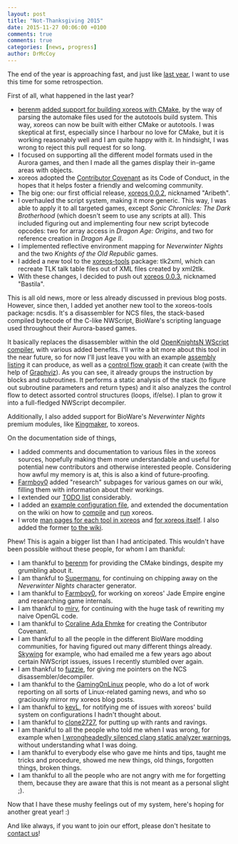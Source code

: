 ```yaml
---
layout: post
title: "Not-Thanksgiving 2015"
date: 2015-11-27 00:06:00 +0100
comments: true
comments: true
categories: [news, progress]
author: DrMcCoy
---
```


The end of the year is approaching fast, and just like [last year](/blog/2014/11/29/not-thanksgiving/), I want to use this time for some retrospection.

First of all, what happened in the last year?

* [berenm](https://github.com/berenm) [added support for building xoreos with CMake](https://github.com/xoreos/xoreos/pull/57), by the way of parsing the automake files used for the autotools build system. This way, xoreos can now be built with either CMake or autotools. I was skeptical at first, especially since I harbour no love for CMake, but it is working reasonably well and I am quite happy with it. In hindsight, I was wrong to reject this pull request for so long.
* I focused on supporting all the different model formats used in the Aurora games, and then I made all the games display their in-game areas with objects.
* xoreos adopted the [Contributor Covenant](https://github.com/xoreos/xoreos/blob/master/CODE_OF_CONDUCT.md) as its Code of Conduct, in the hopes that it helps foster a friendly and welcoming community.
* The big one: our first official release, [xoreos 0.0.2](/blog/2015/07/27/xoreos-0-dot-0-2-aribeth-released/), nicknamed "Aribeth".
* I overhauled the script system, making it more generic. This way, I was able to apply it to all targeted games, except *Sonic Chronicles: The Dark Brotherhood* (which doesn't seem to use any scripts at all). This included figuring out and implementing four new script bytecode opcodes: two for array access in *Dragon Age: Origins*, and two for reference creation in *Dragon Age II*.
* I implemented reflective environment mapping for *Neverwinter Nights* and the two *Knights of the Old Republic* games.
* I added a new tool to the [xoreos-tools](https://github.com/xoreos/xoreos-tools) package: tlk2xml, which can recreate TLK talk table files out of XML files created by xml2tlk.
* With these changes, I decided to push out [xoreos 0.0.3](/blog/2015/09/30/xoreos-0-dot-0-3-bastila-released/), nicknamed "Bastila".

This is all old news, more or less already discussed in previous blog posts. However, since then, I added yet another new tool to the xoreos-tools package: ncsdis. It's a disassembler for NCS files, the stack-based compiled bytecode of the C-like NWScript, BioWare's scripting language used throughout their Aurora-based games.

It basically replaces the disassembler within the old [OpenKnightsN WScript compiler](https://github.com/DrMcCoy/NWNTools), with various added benefits. I'll write a bit more about this tool in the near future, so for now I'll just leave you with an example [assembly listing](https://gist.github.com/DrMcCoy/a07ccb04fe3f232896e6) it can produce, as well as a [control flow graph](/images/blog/20151127_2443_tr_portal_cl.png) it can create (with the help of [Graphviz](https://en.wikipedia.org/wiki/Graphviz)). As you can see, it already groups the instruction by blocks and subroutines. It performs a static analysis of the stack (to figure out subroutine parameters and return types) and it also analyzes the control flow to detect assorted control structures (loops, if/else). I plan to grow it into a full-fledged NWScript decompiler.

Additionally, I also added support for BioWare's *Neverwinter Nights* premium modules, like [Kingmaker](https://en.wikipedia.org/wiki/Neverwinter_Nights:_Kingmaker), to xoreos.

On the documentation side of things,

* I added comments and documentation to various files in the xoreos sources, hopefully making them more understandable and useful for potential new contributors and otherwise interested people. Considering how awful my memory is at, this is also a kind of future-proofing.
* [Farmboy0](https://github.com/farmboy0) added "research" subpages for various games on our wiki, filling them with information about their workings.
* I extended our [TODO list](https://wiki.xoreos.org/index.php?title=TODO) considerably.
* I added an [example configuration file](https://github.com/xoreos/xoreos/blob/master/doc/xoreos.conf.example), and extended the documentation on the wiki on how to [compile](https://wiki.xoreos.org/index.php?title=Compiling_xoreos) and [run](https://wiki.xoreos.org/index.php?title=Running_xoreos) xoreos.
* I wrote [man pages for each tool in xoreos](https://github.com/xoreos/xoreos-tools/tree/master/man) and [for xoreos itself](https://github.com/xoreos/xoreos/tree/master/man). I also added the former [to the wiki](https://wiki.xoreos.org/index.php?title=Running_xoreos-tools).

Phew! This is again a bigger list than I had anticipated. This wouldn't have been possible without these people, for whom I am thankful:

* I am thankful to [berenm](https://github.com/berenm) for providing the CMake bindings, despite my grumbling about it.
* I am thankful to [Supermanu](https://github.com/Supermanu), for continuing on chipping away on the *Neverwinter Nights* character generator.
* I am thankful to [Farmboy0](https://github.com/Farmboy0), for working on xoreos' Jade Empire engine and researching game internals.
* I am thankful to [mirv](https://github.com/mirv-sillyfish), for continuing with the huge task of rewriting my naive OpenGL code.
* I am thankful to [Coraline Ada Ehmke](https://github.com/CoralineAda/) for creating the Contributor Covenant.
* I am thankful to all the people in the different BioWare modding communities, for having figured out many different things already. [Skywing](https://github.com/SkywingvL/) for example, who had emailed me a few years ago about certain NWScript issues, issues I recently stumbled over again.
* I am thankful to [fuzzie](https://github.com/fuzzie), for giving me pointers on the NCS disassembler/decompiler.
* I am thankful to the [GamingOnLinux](http://www.gamingonlinux.com/) people, who do a lot of work reporting on all sorts of Linux-related gaming news, and who so graciously mirror my xoreos blog posts.
* I am thankful to [kevL](https://github.com/kevL), for notifying me of issues with xoreos' build system on configurations I hadn't thought about.
* I am thankful to [clone2727](http://clone2727.blogspot.com/), for putting up with rants and ravings.
* I am thankful to all the people who told me when I was wrong, for example when [I wrongheadedly silenced clang static analyzer warnings](https://github.com/xoreos/xoreos/commit/bfe06f4c357df2ddaf0ff6ee0b44ef9ff654873c#commitcomment-14211110), without understanding what I was doing.
* I am thankful to everybody else who gave me hints and tips, taught me tricks and procedure, showed me new things, old things, forgotten things, broken things.
* I am thankful to all the people who are not angry with me for forgetting them, because they are aware that this is not meant as a personal slight ;).

Now that I have these mushy feelings out of my system, here's hoping for another great year! :)

And like always, if you want to join our effort, please don't hesitate to [contact us](https://wiki.xoreos.org/index.php?title=Contact_us)!
